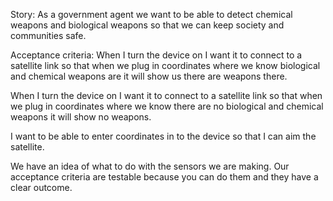 Story:
As a government agent we want to be able to detect chemical weapons and biological weapons so that we can keep society and communities safe.

Acceptance criteria:
When I turn the device on I want it to connect to a satellite link so that when we plug in coordinates where we know biological and chemical weapons are it will show us there are weapons there.

When I turn the device on I want it to connect to a satellite link so that when we plug in coordinates where we know there are no biological and chemical weapons it will show no weapons.

I want to be able to enter coordinates in to the device so that I can aim the satellite.

We have an idea of what to do with the sensors we are making.  Our acceptance criteria are testable because you can do them and they have a clear outcome.  



